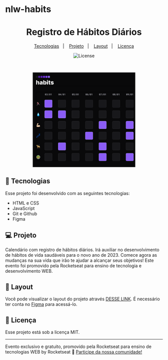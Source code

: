 # nlw-habits
<h1 align="center">Registro de Hábitos Diários</h1>

<p align="center">
  <a href="#-tecnologias">Tecnologias</a>&nbsp;&nbsp;&nbsp;|&nbsp;&nbsp;&nbsp;
  <a href="#-projeto">Projeto</a>&nbsp;&nbsp;&nbsp;|&nbsp;&nbsp;&nbsp;
  <a href="#-layout">Layout</a>&nbsp;&nbsp;&nbsp;|&nbsp;&nbsp;&nbsp;
  <a href="#memo-licença">Licença</a>
</p>

<p align="center">
  <img alt="License" src="https://img.shields.io/static/v1?label=license&message=MIT&color=49AA26&labelColor=000000">
</p>

<br>

<p align="center">
  <img alt="nlw-habits" src=".github/nlw-habits.png" width="65%">
</p>

## 🚀 Tecnologias

Esse projeto foi desenvolvido com as seguintes tecnologias:

- HTML e CSS
- JavaScript
- Git e Github
- Figma

## 💻 Projeto

Calendário com registro de hábitos diários. Irá auxiliar no desenvolvimento de hábitos de vida saudáveis para o novo ano de 2023. 
Comece agora as mudanças na sua vida que irão te ajudar a alcançar seus objetivos! Este evento foi promovido pela Rocketseat para ensino de tecnologia e desenvolvimento WEB. 

## 🔖 Layout

Você pode visualizar o layout do projeto através [DESSE LINK](https://www.figma.com/community/file/1195327109778210238). É necessário ter conta no [Figma](https://figma.com) para acessá-lo.

## :memo: Licença

Esse projeto está sob a licença MIT.

---

Evento exclusivo e gratuito, promovido pela Rocketseat para ensino de tecnologias WEB by Rocketseat 
:wave: [Participe da nossa comunidade!](https://discord.gg/rocketseat)
